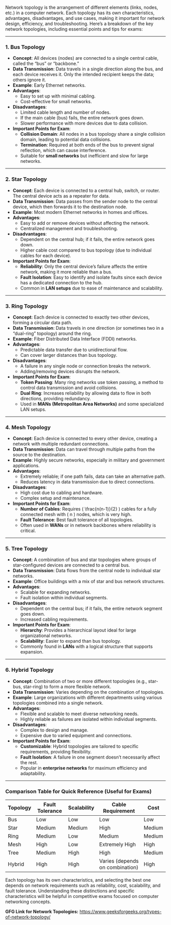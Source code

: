 Network topology is the arrangement of different elements (links, nodes, etc.) in a computer network. Each topology has its own characteristics, advantages, disadvantages, and use cases, making it important for network design, efficiency, and troubleshooting. Here’s a breakdown of the key network topologies, including essential points and tips for exams:

---

### 1. **Bus Topology**
   - **Concept**: All devices (nodes) are connected to a single central cable, called the “bus” or “backbone.”
   - **Data Transmission**: Data travels in a single direction along the bus, and each device receives it. Only the intended recipient keeps the data; others ignore it.
   - **Example**: Early Ethernet networks.
   - **Advantages**:
     - Easy to set up with minimal cabling.
     - Cost-effective for small networks.
   - **Disadvantages**:
     - Limited cable length and number of nodes.
     - If the main cable (bus) fails, the entire network goes down.
     - Slower performance with more devices due to data collision.
   - **Important Points for Exam**:
     - **Collision Domain**: All nodes in a bus topology share a single collision domain, leading to potential data collisions.
     - **Termination**: Required at both ends of the bus to prevent signal reflection, which can cause interference.
     - Suitable for **small networks** but inefficient and slow for large networks.

---

### 2. **Star Topology**
   - **Concept**: Each device is connected to a central hub, switch, or router. The central device acts as a repeater for data.
   - **Data Transmission**: Data passes from the sender node to the central device, which then forwards it to the destination node.
   - **Example**: Most modern Ethernet networks in homes and offices.
   - **Advantages**:
     - Easy to add or remove devices without affecting the network.
     - Centralized management and troubleshooting.
   - **Disadvantages**:
     - Dependent on the central hub; if it fails, the entire network goes down.
     - Higher cable cost compared to bus topology (due to individual cables for each device).
   - **Important Points for Exam**:
     - **Reliability**: Only the central device’s failure affects the entire network, making it more reliable than a bus.
     - **Fault Isolation**: Easy to identify and isolate faults since each device has a dedicated connection to the hub.
     - Common in **LAN setups** due to ease of maintenance and scalability.

---

### 3. **Ring Topology**
   - **Concept**: Each device is connected to exactly two other devices, forming a circular data path.
   - **Data Transmission**: Data travels in one direction (or sometimes two in a “dual-ring” topology) around the ring.
   - **Example**: Fiber Distributed Data Interface (FDDI) networks.
   - **Advantages**:
     - Predictable data transfer due to unidirectional flow.
     - Can cover larger distances than bus topology.
   - **Disadvantages**:
     - A failure in any single node or connection breaks the network.
     - Adding/removing devices disrupts the network.
   - **Important Points for Exam**:
     - **Token Passing**: Many ring networks use token passing, a method to control data transmission and avoid collisions.
     - **Dual Ring**: Increases reliability by allowing data to flow in both directions, providing redundancy.
     - Used in **MANs (Metropolitan Area Networks)** and some specialized LAN setups.

---

### 4. **Mesh Topology**
   - **Concept**: Each device is connected to every other device, creating a network with multiple redundant connections.
   - **Data Transmission**: Data can travel through multiple paths from the source to the destination.
   - **Example**: Highly secure networks, especially in military and government applications.
   - **Advantages**:
     - Extremely reliable; if one path fails, data can take an alternative path.
     - Reduces latency in data transmission due to direct connections.
   - **Disadvantages**:
     - High cost due to cabling and hardware.
     - Complex setup and maintenance.
   - **Important Points for Exam**:
     - **Number of Cables**: Requires \( \frac{n(n-1)}{2} \) cables for a fully connected mesh with \( n \) nodes, which is very high.
     - **Fault Tolerance**: Best fault tolerance of all topologies.
     - Often used in **WANs** or in network backbones where reliability is critical.

---

### 5. **Tree Topology**
   - **Concept**: A combination of bus and star topologies where groups of star-configured devices are connected to a central bus.
   - **Data Transmission**: Data flows from the central node to individual star networks.
   - **Example**: Office buildings with a mix of star and bus network structures.
   - **Advantages**:
     - Scalable for expanding networks.
     - Fault isolation within individual segments.
   - **Disadvantages**:
     - Dependent on the central bus; if it fails, the entire network segment goes down.
     - Increased cabling requirements.
   - **Important Points for Exam**:
     - **Hierarchy**: Provides a hierarchical layout ideal for large organizational networks.
     - **Scalability**: Easier to expand than bus topology.
     - Commonly found in **LANs** with a logical structure that supports expansion.

---

### 6. **Hybrid Topology**
   - **Concept**: Combination of two or more different topologies (e.g., star-bus, star-ring) to form a more flexible network.
   - **Data Transmission**: Varies depending on the combination of topologies.
   - **Example**: Large organizations with different departments using various topologies combined into a single network.
   - **Advantages**:
     - Flexible and scalable to meet diverse networking needs.
     - Highly reliable as failures are isolated within individual segments.
   - **Disadvantages**:
     - Complex to design and manage.
     - Expensive due to varied equipment and connections.
   - **Important Points for Exam**:
     - **Customizable**: Hybrid topologies are tailored to specific requirements, providing flexibility.
     - **Fault Isolation**: A failure in one segment doesn’t necessarily affect the rest.
     - Popular in **enterprise networks** for maximum efficiency and adaptability.

---

### Comparison Table for Quick Reference (Useful for Exams)

| Topology   | Fault Tolerance | Scalability | Cable Requirement            | Cost   |
|------------|-----------------|-------------|------------------------------|--------|
| Bus        | Low             | Low         | Low                          | Low    |
| Star       | Medium          | Medium      | High                         | Medium |
| Ring       | Medium          | Low         | Medium                       | Medium |
| Mesh       | High            | Low         | Extremely High               | High   |
| Tree       | Medium          | High        | High                         | Medium |
| Hybrid     | High            | High        | Varies (depends on combination) | High   |

Each topology has its own characteristics, and selecting the best one depends on network requirements such as reliability, cost, scalability, and fault tolerance. Understanding these distinctions and specific characteristics will be helpful in competitive exams focused on computer networking concepts.


**GFG Link for Network Topologies:** https://www.geeksforgeeks.org/types-of-network-topology/
